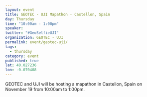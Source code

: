 ```yaml
---
layout: event
title: GEOTEC - UJI Mapathon - Castellon, Spain
day: Thursday
time: "10:00am - 1:00pm"
speaker: 
twitter: "#GeoSelfieUJI"
organization: GEOTEC - UJI
permalink: event/geotec-uji/
tags: 
  - thursday
category: event
published: true
lat: 40.027236
lon: -0.070408
---
```


GEOTEC and UJI will be hosting a mapathon in Castellon, Spain on November 19 from 10:00am to 1:00pm.



 
